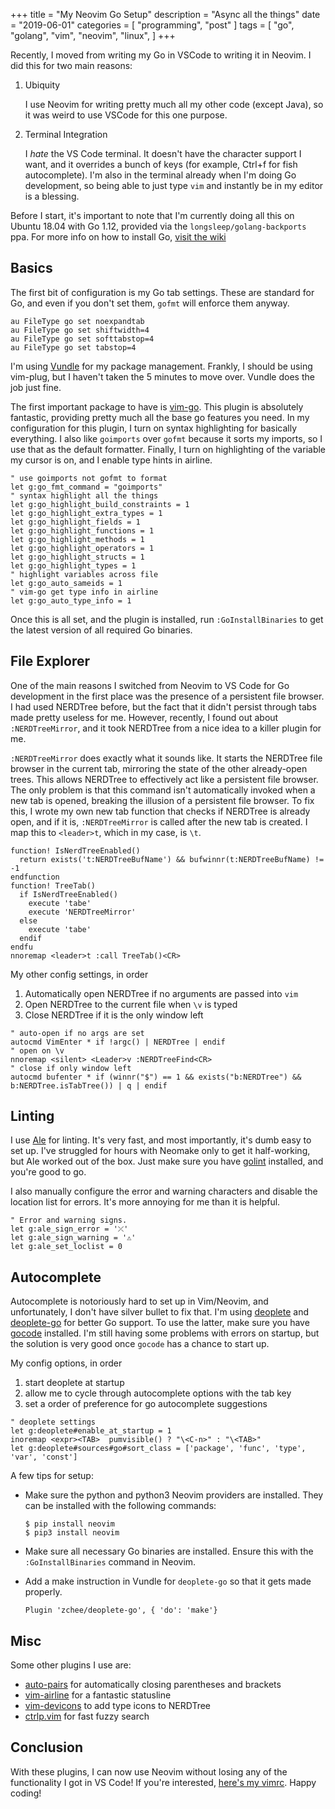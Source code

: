 +++
title = "My Neovim Go Setup"
description = "Async all the things"
date = "2019-06-01"
categories = [ "programming", "post" ]
tags = [
  "go",
  "golang",
  "vim",
  "neovim",
  "linux",
]
+++

Recently, I moved from writing my Go in VSCode to writing it in Neovim. I did this for two main reasons:

1. Ubiquity

    I use Neovim for writing pretty much all my other code (except Java), so it was weird to use VSCode for this one purpose.

2. Terminal Integration

    I *hate* the VS Code terminal. It doesn't have the character support I want, and it overrides a bunch of keys (for example, Ctrl+f for fish autocomplete). I'm also in the terminal already when I'm doing Go development, so being able to just type `vim` and instantly be in my editor is a blessing.

Before I start, it's important to note that I'm currently doing all this on Ubuntu 18.04 with Go 1.12, provided via the `longsleep/golang-backports` ppa. For more info on how to install Go, [visit the wiki](https://github.com/golang/go/wiki/Ubuntu)

## Basics

The first bit of configuration is my Go tab settings. These are standard for Go, and even if you don't set them, `gofmt` will enforce them anyway.

```vim
au FileType go set noexpandtab
au FileType go set shiftwidth=4
au FileType go set softtabstop=4
au FileType go set tabstop=4
```

I'm using [Vundle](https://github.com/VundleVim/Vundle.vim) for my package management. Frankly, I should be using vim-plug, but I haven't taken the 5 minutes to move over. Vundle does the job just fine.

The first important package to have is [vim-go](https://github.com/fatih/vim-go). This plugin is absolutely fantastic, providing pretty much all the base go features you need. In my configuration for this plugin, I turn on syntax highlighting for basically everything. I also like `goimports` over `gofmt` because it sorts my imports, so I use that as the default formatter. Finally, I turn on highlighting of the variable my cursor is on, and I enable type hints in airline.

```vim
" use goimports not gofmt to format
let g:go_fmt_command = "goimports"
" syntax highlight all the things
let g:go_highlight_build_constraints = 1
let g:go_highlight_extra_types = 1
let g:go_highlight_fields = 1
let g:go_highlight_functions = 1
let g:go_highlight_methods = 1
let g:go_highlight_operators = 1
let g:go_highlight_structs = 1
let g:go_highlight_types = 1
" highlight variables across file
let g:go_auto_sameids = 1
" vim-go get type info in airline
let g:go_auto_type_info = 1
```

Once this is all set, and the plugin is installed, run `:GoInstallBinaries` to get the latest version of all required Go binaries.

## File Explorer

One of the main reasons I switched from Neovim to VS Code for Go development in the first place was the presence of a persistent file browser. I had used NERDTree before, but the fact that it didn't persist through tabs made pretty useless for me. However, recently, I found out about `:NERDTreeMirror`, and it took NERDTree from a nice idea to a killer plugin for me.

`:NERDTreeMirror` does exactly what it sounds like. It starts the NERDTree file browser in the current tab, mirroring the state of the other already-open trees. This allows NERDTree to effectively act like a persistent file browser. The only problem is that this command isn't automatically invoked when a new tab is opened, breaking the illusion of a persistent file browser. To fix this, I wrote my own new tab function that checks if NERDTree is already open, and if it is, `:NERDTreeMirror` is called after the new tab is created. I map this to `<leader>t`, which in my case, is `\t`.

```vim
function! IsNerdTreeEnabled()
  return exists('t:NERDTreeBufName') && bufwinnr(t:NERDTreeBufName) != -1
endfunction
function! TreeTab()
  if IsNerdTreeEnabled()
    execute 'tabe'
    execute 'NERDTreeMirror'
  else
    execute 'tabe'
  endif
endfu
nnoremap <leader>t :call TreeTab()<CR>
```

My other config settings, in order

1. Automatically open NERDTree if no arguments are passed into `vim`
2. Open NERDTree to the current file when `\v` is typed
3. Close NERDTree if it is the only window left

```vim
" auto-open if no args are set
autocmd VimEnter * if !argc() | NERDTree | endif
" open on \v
nnoremap <silent> <Leader>v :NERDTreeFind<CR>
" close if only window left
autocmd bufenter * if (winnr("$") == 1 && exists("b:NERDTree") && b:NERDTree.isTabTree()) | q | endif
```

## Linting

I use [Ale](https://github.com/w0rp/ale) for linting. It's very fast, and most importantly, it's dumb easy to set up. I've struggled for hours with Neomake only to get it half-working, but Ale worked out of the box. Just make sure you have [golint](https://github.com/golang/lint) installed, and you're good to go.

I also manually configure the error and warning characters and disable the location list for errors. It's more annoying for me than it is helpful.

```vim
" Error and warning signs.
let g:ale_sign_error = '⤫'
let g:ale_sign_warning = '⚠'
let g:ale_set_loclist = 0
```

## Autocomplete

Autocomplete is notoriously hard to set up in Vim/Neovim, and unfortunately, I don't have silver bullet to fix that. I'm using [deoplete](https://github.com/Shougo/deoplete.nvim) and [deoplete-go](https://github.com/deoplete-plugins/deoplete-go) for better Go support. To use the latter, make sure you have [gocode](https://github.com/mdempsky/gocode) installed. I'm still having some problems with errors on startup, but the solution is very good once `gocode` has a chance to start up.

My config options, in order

1. start deoplete at startup
2. allow me to cycle through autocomplete options with the tab key
3. set a order of preference for go autocomplete suggestions

```vim
" deoplete settings
let g:deoplete#enable_at_startup = 1
inoremap <expr><TAB>  pumvisible() ? "\<C-n>" : "\<TAB>"
let g:deoplete#sources#go#sort_class = ['package', 'func', 'type', 'var', 'const']
```

A few tips for setup:

- Make sure the python and python3 Neovim providers are installed. They can be installed with the following commands:

    ```
    $ pip install neovim
    $ pip3 install neovim
    ```

- Make sure all necessary Go binaries are installed. Ensure this with the `:GoInstallBinaries` command in Neovim.
- Add a make instruction in Vundle for `deoplete-go` so that it gets made properly.

    ```
    Plugin 'zchee/deoplete-go', { 'do': 'make'}
    ```

## Misc

Some other plugins I use are:

- [auto-pairs](https://github.com/jiangmiao/auto-pairs) for automatically closing parentheses and brackets
- [vim-airline](https://github.com/vim-airline/vim-airline) for a fantastic statusline
- [vim-devicons](https://github.com/ryanoasis/vim-devicons) to add type icons to NERDTree
- [ctrlp.vim](https://github.com/ctrlpvim/ctrlp.vim) for fast fuzzy search


## Conclusion

With these plugins, I can now use Neovim without losing any of the functionality I got in VS Code! If you're interested, [here's my vimrc](https://github.com/Pwpon500/user-sync/blob/master/vimrc). Happy coding!
